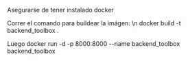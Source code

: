 Asegurarse de tener instalado docker

Correr el comando para buildear la imágen: \n
docker build -t backend_toolbox .

Luego
docker run -d -p 8000:8000 --name backend_toolbox backend_toolbox

